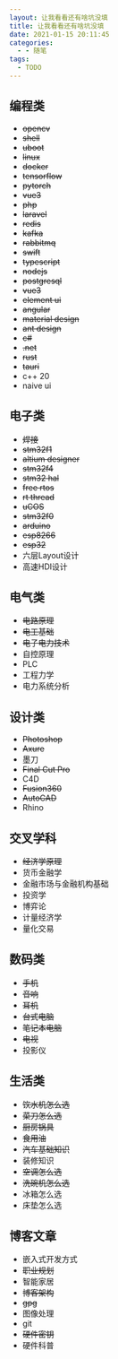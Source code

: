 ```yaml
---
layout: 让我看看还有啥坑没填
title: 让我看看还有啥坑没填
date: 2021-01-15 20:11:45
categories:
  - - 随笔
tags: 
  - TODO
---
```


## 编程类

- ~~opencv~~
- ~~shell~~
- ~~uboot~~
- ~~linux~~
- ~~docker~~
- ~~tensorflow~~
- ~~pytorch~~
- ~~vue3~~
- ~~php~~
- ~~laravel~~
- ~~redis~~
- ~~kafka~~
- ~~rabbitmq~~
- ~~swift~~
- ~~typescript~~
- ~~nodejs~~
- ~~postgresql~~
- ~~vue3~~
- ~~element ui~~
- ~~angular~~
- ~~material design~~
- ~~ant design~~
- ~~c#~~
- ~~.net~~
- ~~rust~~
- ~~tauri~~
- c++ 20
- naive ui


## 电子类

- ~~焊接~~
- ~~stm32f1~~
- ~~altium designer~~
- ~~stm32f4~~
- ~~stm32 hal~~
- ~~free rtos~~
- ~~rt thread~~
- ~~uCOS~~
- ~~stm32f0~~
- ~~arduino~~
- ~~esp8266~~
- ~~esp32~~
- 六层Layout设计
- 高速HDI设计

## 电气类

- ~~电路原理~~
- ~~电工基础~~
- ~~电子电力技术~~
- 自控原理
- PLC
- 工程力学
- 电力系统分析

## 设计类

- ~~Photoshop~~
- ~~Axure~~
- 墨刀
- ~~Final Cut Pro~~
- C4D
- ~~Fusion360~~
- ~~AutoCAD~~
- Rhino

## 交叉学科

- ~~经济学原理~~
- 货币金融学
- 金融市场与金融机构基础
- 投资学
- 博弈论
- 计量经济学
- 量化交易

## 数码类

- ~~手机~~
- ~~音响~~
- ~~耳机~~
- ~~台式电脑~~
- ~~笔记本电脑~~
- ~~电视~~
- 投影仪

## 生活类

- ~~饮水机怎么选~~
- ~~菜刀怎么选~~
- ~~厨房锅具~~
- ~~食用油~~
- ~~汽车基础知识~~
- 装修知识
- ~~空调怎么选~~
- ~~洗碗机怎么选~~
- 冰箱怎么选
- 床垫怎么选


## 博客文章

- 嵌入式开发方式
- ~~职业规划~~
- 智能家居
- ~~博客架构~~
- ~~gpg~~
- 图像处理
- git
- ~~硬件密钥~~
- 硬件科普